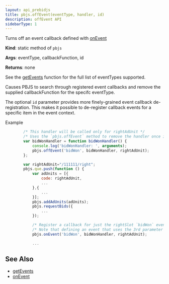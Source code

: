 ```yaml
---
layout: api_prebidjs
title: pbjs.offEvent(eventType, handler, id)
description: offEvent API
sidebarType: 1
---
```


Turns off an event callback defined with [onEvent](/dev-docs/publisher-api-reference/onEvent.html)

**Kind**: static method of `pbjs`

**Args**: eventType, callbackFunction, id

**Returns**: none

See the [getEvents](/dev-docs/publisher-api-reference/getEvents.html) function for the full list of eventTypes supported.

Causes PBJS to search through registered event callbacks and remove the
supplied callbackFunction for the specifc eventType.

The optional `id` parameter provides more finely-grained event
callback de-registration.  This makes it possible to de-register callback
events for a specific item in the event context.

Example

```javascript
        /* This handler will be called only for rightAdUnit */
        /* Uses the `pbjs.offEvent` method to remove the handler once it has been called */
        var bidWonHandler = function bidWonHandler() {
            console.log('bidWonHandler: ', arguments);
            pbjs.offEvent('bidWon', bidWonHandler, rightAdUnit);
        };

        var rightAdUnit="/111111/right";
        pbjs.que.push(function () {
            var adUnits = [{
                code: rightAdUnit,
                ...
            },{
                ...
            }];
            pbjs.addAdUnits(adUnits);
            pbjs.requestBids({
                ...
            });

            /* Register a callback for just the rightSlot `bidWon` event */
            /* Note that defining an event that uses the 3rd parameter must come after initiating the auction */
            pbjs.onEvent('bidWon', bidWonHandler, rightAdUnit);

            ...
```

## See Also
- [getEvents](/dev-docs/publisher-api-reference/getEvents.html)
- [onEvent](/dev-docs/publisher-api-reference/onEvent.html)
